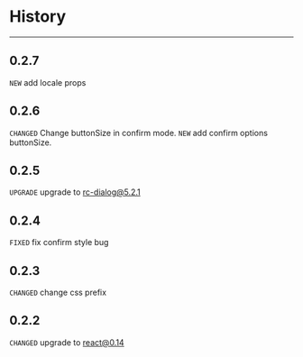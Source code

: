 # History

---

## 0.2.7
`NEW` add locale props

## 0.2.6
`CHANGED` Change buttonSize in confirm mode.
`NEW` add confirm options buttonSize.

## 0.2.5
`UPGRADE` upgrade to rc-dialog@5.2.1

## 0.2.4
`FIXED` fix confirm style bug

## 0.2.3

`CHANGED` change css prefix

## 0.2.2

`CHANGED` upgrade to react@0.14
